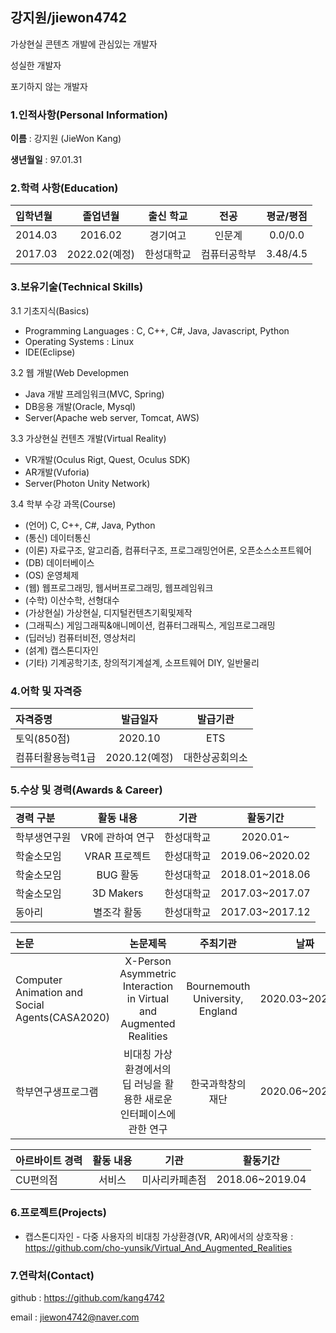 ## 강지원/jiewon4742

가상현실 콘텐츠 개발에 관심있는 개발자

성실한 개발자

포기하지 않는 개발자

### 1.인적사항(Personal Information)

**이름** : 강지원 (JieWon Kang)

**생년월일** : 97.01.31

### 2.학력 사항(Education)

|입학년월|졸업년월|출신 학교|전공|평균/평점|
|:---|:---:|:---:|:---:|:---:|
|2014.03|2016.02|경기여고|인문계|0.0/0.0|
|2017.03|2022.02(예정)|한성대학교|컴퓨터공학부|3.48/4.5|

### 3.보유기술(Technical Skills)

3.1 기초지식(Basics)

 * Programming Languages : C, C++, C#, Java, Javascript, Python
 * Operating Systems : Linux
 * IDE(Eclipse)

3.2 웹 개발(Web Developmen

 * Java 개발 프레임워크(MVC, Spring)
 * DB응용 개발(Oracle, Mysql)
 * Server(Apache web server, Tomcat, AWS)

3.3 가상현실 컨텐츠 개발(Virtual Reality)

 * VR개발(Oculus Rigt, Quest, Oculus SDK)
 * AR개발(Vuforia)
 * Server(Photon Unity Network)

3.4 학부 수강 과목(Course)

 * (언어) C, C++, C#, Java, Python
 * (통신) 데이터통신
 * (이론) 자료구조, 알고리즘, 컴퓨터구조, 프로그래밍언어론, 오픈소스소프트웨어
 * (DB) 데이터베이스
 * (OS) 운영체제
 * (웹) 웹프로그래밍, 웹서버프로그래밍, 웹프레임워크
 * (수학) 이산수학, 선형대수
 * (가상현실) 가상현실, 디지털컨텐츠기획및제작
 * (그래픽스) 게임그래픽&애니메이션, 컴퓨터그래픽스, 게임프로그래밍
 * (딥러닝) 컴퓨터비전, 영상처리 
 * (섥계) 캡스톤디자인
 * (기타) 기계공학기초, 창의적기계설계, 소프트웨어 DIY, 일반물리

### 4.어학 및 자격증

|자격증명|발급일자|발급기관|
|:---|:---:|:---:|
|토익(850점)|2020.10|ETS|
|컴퓨터활용능력1급|2020.12(예정)|대한상공회의소|

### 5.수상 및 경력(Awards & Career)

|경력 구분|활동 내용|기관|활동기간|
|:---|:---:|:---:|:---:|
|학부생연구원|VR에 관하여 연구|한성대학교|2020.01~|
|학술소모임|VRAR 프로젝트|한성대학교|2019.06~2020.02|
|학술소모임|BUG 활동|한성대학교|2018.01~2018.06|
|학술소모임|3D Makers|한성대학교|2017.03~2017.07|
|동아리|별조각 활동|한성대학교|2017.03~2017.12|

|논문|논문제목|주최기관|날짜|
|:---|:---:|:---:|:---:|
|Computer Animation and Social Agents(CASA2020)|X-Person Asymmetric Interaction in Virtual and Augmented Realities|Bournemouth University, England|2020.03~2020.11|
|학부연구생프로그램|비대칭 가상환경에서의 딥 러닝을 활용한 새로운 인터페이스에 관한 연구|한국과학창의재단|2020.06~2020.11|

|아르바이트 경력|활동 내용|기관|활동기간|
|:---|:---:|:---:|:---:|
|CU편의점|서비스|미사리카페촌점|2018.06~2019.04|

### 6.프로젝트(Projects)

* 캡스톤디자인 - 다중 사용자의 비대칭 가상환경(VR, AR)에서의 상호작용 : https://github.com/cho-yunsik/Virtual_And_Augmented_Realities

### 7.연락처(Contact)

github : https://github.com/kang4742

email : jiewon4742@naver.com
